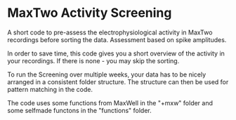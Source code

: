 # MaxTwo Activity Screening
A short code to pre-assess the electrophysiological activity in MaxTwo recordings before sorting the data. Assessment based on spike amplitudes.

In order to save time, this code gives you a short overview of the activity in your recordings. If there is none - you may skip the sorting.

To run the Screening over multiple weeks, your data has to be nicely arranged in a consistent folder structure. The structure can then be used for pattern matching in the code.


The code uses some functions from MaxWell in the "+mxw" folder and some selfmade functons in the "functions" folder.
